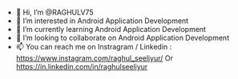 - 👋 Hi, I’m @RAGHULV75
- 👀 I’m interested in Android Application Development
- 🌱 I’m currently learning Android Application Development
- 💞️ I’m looking to collaborate on Android Application Development
- 📫 You can reach me on Instragram / Linkedin : https://www.instagram.com/raghul_seeliyur/ Or https://in.linkedin.com/in/raghulseeliyur

<!---
RAGHULV75/RAGHULV75 is a ✨ special ✨ repository because its `README.md` (this file) appears on your GitHub profile.
You can click the Preview link to take a look at your changes.
--->
